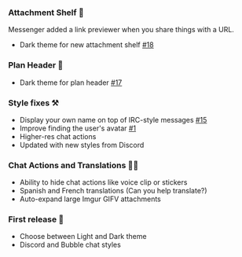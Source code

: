 <h3>Attachment Shelf 📎</h3>
<p>Messenger added a link previewer when you share things with a URL.</p>
<ul>
    <li>Dark theme for new attachment shelf <a href="https://github.com/danbovey/Mess/issues/18">#18</a></li>
</ul>


<h3>Plan Header 📅</h3>
<ul>
    <li>Dark theme for plan header <a href="https://github.com/danbovey/Mess/issues/17">#17</a></li>
</ul>

<h3>Style fixes ⚒</h3>
<ul>
    <li>Display your own name on top of IRC-style messages <a href="https://github.com/danbovey/Mess/issues/15">#15</a></li>
    <li>Improve finding the user's avatar <a href="https://github.com/danbovey/Mess/issues/1">#1</a></li>
    <li>Higher-res chat actions</li>
    <li>Updated with new styles from Discord</li>
</ul>

<h3>Chat Actions and Translations 🎤🎌</h3>
<ul>
    <li>Ability to hide chat actions like voice clip or stickers</li>
    <li>Spanish and French translations (Can you help translate?)</li>
    <li>Auto-expand large Imgur GIFV attachments</li>
</ul>

<h3>First release 🎉</h3>
<ul>
    <li>Choose between Light and Dark theme</li>
    <li>Discord and Bubble chat styles</li>
</ul>
